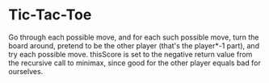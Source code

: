 # Tic-Tac-Toe
Go through each possible move, and for each such possible move, turn the board around, pretend to be the other player (that's the player*-1 part), and try each possible move. thisScore is set to the negative return value from the recursive call to minimax, since good for the other player equals bad for ourselves.
